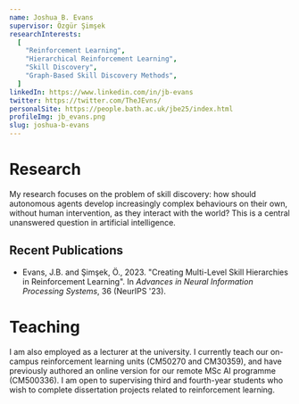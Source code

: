 ```yaml
---
name: Joshua B. Evans
supervisor: Özgür Şimşek
researchInterests:
  [
    "Reinforcement Learning",
    "Hierarchical Reinforcement Learning",
    "Skill Discovery",
    "Graph-Based Skill Discovery Methods",
  ]
linkedIn: https://www.linkedin.com/in/jb-evans
twitter: https://twitter.com/TheJEvns/
personalSite: https://people.bath.ac.uk/jbe25/index.html
profileImg: jb_evans.png
slug: joshua-b-evans
---
```


# Research

My research focuses on the problem of skill discovery: how should autonomous agents develop increasingly complex behaviours on their own, without human intervention, as they interact with the world? This is a central unanswered question in artificial intelligence.

## Recent Publications

- Evans, J.B. and Şimşek, Ö., 2023. "Creating Multi-Level Skill Hierarchies in Reinforcement Learning". In _Advances in Neural Information Processing Systems_, 36 (NeurIPS '23).

# Teaching

I am also employed as a lecturer at the university. I currently teach our on-campus reinforcement learning units (CM50270 and CM30359), and have previously authored an online version for our remote MSc AI programme (CM500336). I am open to supervising third and fourth-year students who wish to complete dissertation projects related to reinforcement learning.
